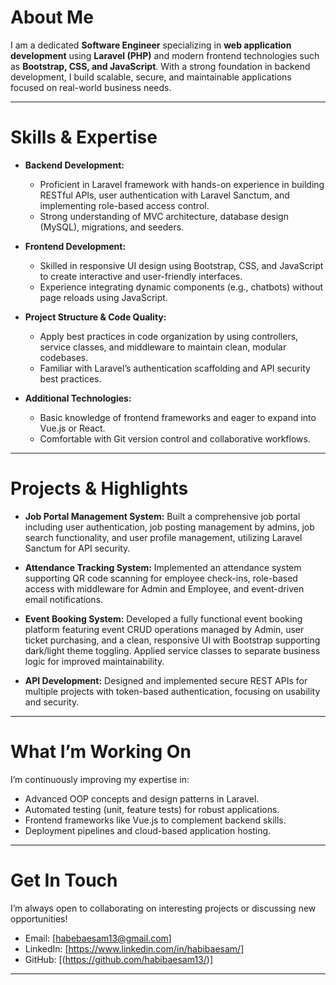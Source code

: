
# About Me

I am a dedicated **Software Engineer** specializing in **web application development** using **Laravel (PHP)** and modern frontend technologies such as **Bootstrap, CSS, and JavaScript**. With a strong foundation in backend development, I build scalable, secure, and maintainable applications focused on real-world business needs.

---

# Skills & Expertise

* **Backend Development:**

  * Proficient in Laravel framework with hands-on experience in building RESTful APIs, user authentication with Laravel Sanctum, and implementing role-based access control.
  * Strong understanding of MVC architecture, database design (MySQL), migrations, and seeders.

* **Frontend Development:**

  * Skilled in responsive UI design using Bootstrap, CSS, and JavaScript to create interactive and user-friendly interfaces.
  * Experience integrating dynamic components (e.g., chatbots) without page reloads using JavaScript.

* **Project Structure & Code Quality:**

  * Apply best practices in code organization by using controllers, service classes, and middleware to maintain clean, modular codebases.
  * Familiar with Laravel’s authentication scaffolding and API security best practices.

* **Additional Technologies:**

  * Basic knowledge of frontend frameworks and eager to expand into Vue.js or React.
  * Comfortable with Git version control and collaborative workflows.

---

# Projects & Highlights

* **Job Portal Management System:**
  Built a comprehensive job portal including user authentication, job posting management by admins, job search functionality, and user profile management, utilizing Laravel Sanctum for API security.

* **Attendance Tracking System:**
  Implemented an attendance system supporting QR code scanning for employee check-ins, role-based access with middleware for Admin and Employee, and event-driven email notifications.

* **Event Booking System:**
  Developed a fully functional event booking platform featuring event CRUD operations managed by Admin, user ticket purchasing, and a clean, responsive UI with Bootstrap supporting dark/light theme toggling. Applied service classes to separate business logic for improved maintainability.

* **API Development:**
  Designed and implemented secure REST APIs for multiple projects with token-based authentication, focusing on usability and security.

---

# What I’m Working On

I’m continuously improving my expertise in:

* Advanced OOP concepts and design patterns in Laravel.
* Automated testing (unit, feature tests) for robust applications.
* Frontend frameworks like Vue.js to complement backend skills.
* Deployment pipelines and cloud-based application hosting.

---

# Get In Touch

I’m always open to collaborating on interesting projects or discussing new opportunities!

* Email: \[[habebaesam13@gmail.com](mailto:habebaesam13@gmail.com)]
* LinkedIn: \[https://www.linkedin.com/in/habibaesam/]
* GitHub: \[(https://github.com/habibaesam13/)]

---
